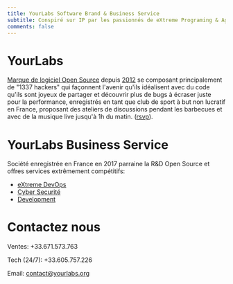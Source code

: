 ```yaml
---
title: YourLabs Software Brand & Business Service
subtitle: Conspiré sur IP par les passionnés de eXtreme Programing & Agile Manifesto
comments: false
---
```


# YourLabs

[Marque de logiciel Open Source](https://yourlabs.io/oss) depuis
[2012](https://github.com/yourlabs/django-autocomplete-light) se composant principalement
de "1337 hackers" qui façonnent l'avenir qu'ils idéalisent avec du code qu'ils sont joyeux de
partager et découvrir plus de bugs à écraser juste pour la performance, enregistrés
en tant que club de sport à but non lucratif en France, proposant des ateliers de
discussions pendant les barbecues et avec de la musique live jusqu'à
1h du matin. ([rsvp](https://www.meetup.com/Angouleme-Hack-Dev-Barcamp-1337/)).

# YourLabs Business Service

Société enregistrée en France en 2017 parraine la R&D Open Source et offres
services extrêmement compétitifs:

- [eXtreme DevOps](/posts/2020-02-08-bigsudo-extreme-devops-hacking-operations/)
- [Cyber Securité](/fr/secops/)
- [Development](https://yourlabs.io/oss)

# Contactez nous

Ventes: +33.671.573.763

Tech (24/7): +33.605.757.226

Email: contact@yourlabs.org
